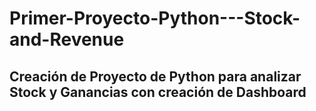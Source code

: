 # Primer-Proyecto-Python---Stock-and-Revenue

## Creación de Proyecto de Python para analizar Stock y Ganancias con creación de Dashboard
